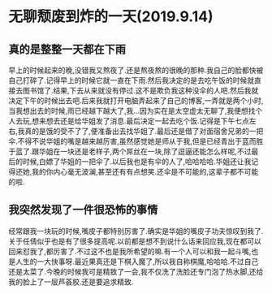 # 无聊颓废到炸的一天(2019.9.14)

## 真的是整整一天都在下雨

早上的时候起来的晚,没错我又熬夜了.还是熬夜熬的很晚的那种.我自己的脸都快被自己打碎了.记得早上的时候它就一直在下雨.然后我决定的是去吃午饭的时候就直接去图书馆了.结果,下去从来就没有停过.这不是欺负我这种没伞的人吧.然后我就决定下午的时候出去吧.后来我就打开电脑弄起来了自己的博客,一弄就是两个小时,当我想出去的时候,雨已经越下越大了,我...因为实在是太空虚太无聊了,我便想找个人去玩,想来想去还是给华姐发了消息.最后决定一起去吃个饭.记得是下午七点左右,我真的是饿的受不了了,便准备出去找华姐了.最后还是借了对面宿舍兄弟的一把伞.不得不说华姐的嘴是越来越厉害,虽然感觉她是师从于我,但是已经青出于蓝而胜于蓝了.跟华姐在一块还是老样子,两个屌丝在一块,除了逗逼还能怎么样呢,不过最后的时候,白嫖了华姐的一把伞了.以后我也是有伞的人了,哈哈哈哈.华姐还让我记得还她,我的你内心毫无波澜,甚至还有有点想笑.还伞是不可能的,这辈子都不可能的啦.

## 我突然发现了一件很恐怖的事情

经常跟我一块玩的时候,嘴皮子都特别厉害了.确实是华姐的嘴皮子功夫惊叹到我了.关于任倩似乎也是有了很多提高呢.以前都是想不到说什么话来回应我,现在都可以回来怼我了,都厉害了.不过这不也是我所希望的嘛.有一个人可以和我一起斗嘴,也是人生的一大快事呀.最近果真还是下棋入魔了,所以我自称棋魔,哈哈哈.不过自己还是太菜了.今晚的时候我可是精致了一会,我不仅洗了洗脸还专门泡了热水脚,还给我的脸上了一层芦荟胶.还是要追求精致.
